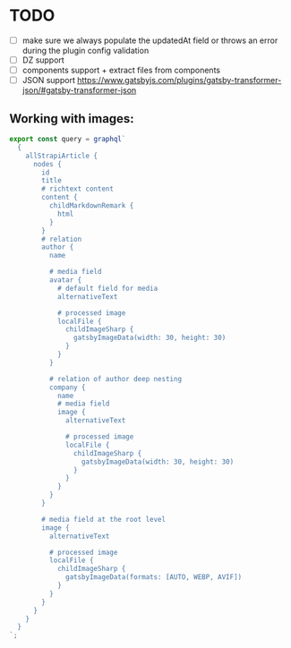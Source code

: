# TODO

- [ ] make sure we always populate the updatedAt field or throws an error during the plugin config validation
- [ ] DZ support
- [ ] components support + extract files from components
- [ ] JSON support https://www.gatsbyjs.com/plugins/gatsby-transformer-json/#gatsby-transformer-json

## Working with images:

```js
export const query = graphql`
  {
    allStrapiArticle {
      nodes {
        id
        title
        # richtext content
        content {
          childMarkdownRemark {
            html
          }
        }
        # relation
        author {
          name

          # media field
          avatar {
            # default field for media
            alternativeText

            # processed image
            localFile {
              childImageSharp {
                gatsbyImageData(width: 30, height: 30)
              }
            }
          }

          # relation of author deep nesting
          company {
            name
            # media field
            image {
              alternativeText

              # processed image
              localFile {
                childImageSharp {
                  gatsbyImageData(width: 30, height: 30)
                }
              }
            }
          }
        }

        # media field at the root level
        image {
          alternativeText

          # processed image
          localFile {
            childImageSharp {
              gatsbyImageData(formats: [AUTO, WEBP, AVIF])
            }
          }
        }
      }
    }
  }
`;
```

